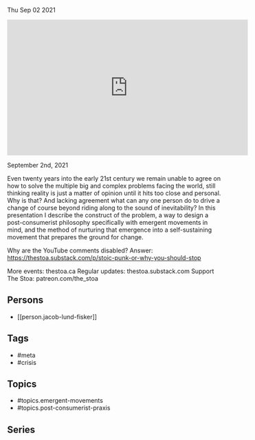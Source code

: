 



Thu Sep 02 2021

<iframe width="560" height="315" src="https://www.youtube.com/embed/0MGQgQZHx1Q" title="Resolving the Meta-Crisis With Emergent Movements and Post-Consumerist Praxis w/ Jacob Lund Fisker" frameborder="0" allow="accelerometer; autoplay; clipboard-write; encrypted-media; gyroscope; picture-in-picture" allowfullscreen ></iframe>

September 2nd, 2021

Even twenty years into the early 21st century we remain unable to agree on how to solve the multiple big and complex problems facing the world, still thinking reality is just a matter of opinion until it hits too close and personal. Why is that? And lacking agreement what can any one person do to drive a change of course beyond riding along to the sound of inevitability? In this presentation I describe the construct of the problem, a way to design a post-consumerist philosophy specifically with emergent movements in mind, and the method of nurturing that emergence into a self-sustaining movement that prepares the ground for change.

Why are the YouTube comments disabled? Answer: https://thestoa.substack.com/p/stoic-punk-or-why-you-should-stop

More events: thestoa.ca
Regular updates: thestoa.substack.com
Support The Stoa: patreon.com/the_stoa

## Persons

- [[person.jacob-lund-fisker]]

## Tags

- #meta
- #crisis

## Topics

- #topics.emergent-movements
- #topics.post-consumerist-praxis

## Series



